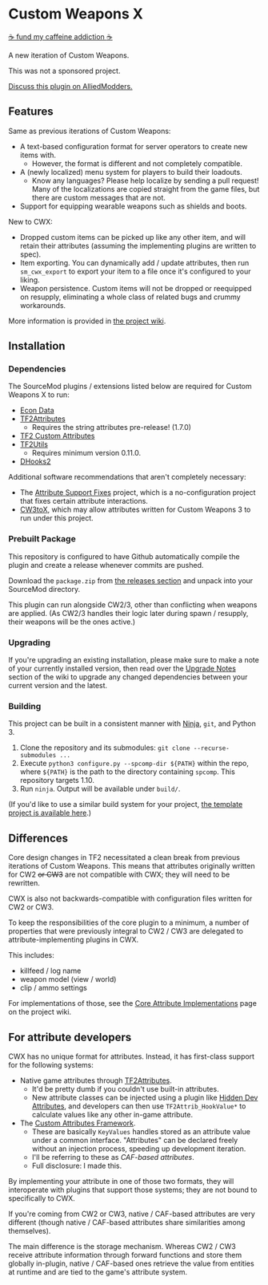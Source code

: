 # Custom Weapons X

[:coffee: fund my caffeine addiction :coffee:](https://buymeacoff.ee/nosoop)

A new iteration of Custom Weapons.

This was not a sponsored project.

[Discuss this plugin on AlliedModders.](https://forums.alliedmods.net/showthread.php?t=331273)

## Features

Same as previous iterations of Custom Weapons:

- A text-based configuration format for server operators to create new items with.
  - However, the format is different and not completely compatible.
- A (newly localized) menu system for players to build their loadouts.
  - Know any languages?  Please help localize by sending a pull request!  Many of the
  localizations are copied straight from the game files, but there are custom messages that are
  not.
- Support for equipping wearable weapons such as shields and boots.

New to CWX:

- Dropped custom items can be picked up like any other item, and will retain their attributes
(assuming the implementing plugins are written to spec).
- Item exporting.  You can dynamically add / update attributes, then run `sm_cwx_export` to
export your item to a file once it's configured to your liking.
- Weapon persistence.  Custom items will not be dropped or reequipped on resupply, eliminating
a whole class of related bugs and crummy workarounds.

More information is provided in [the project wiki][].

[the project wiki]: https://github.com/nosoop/SM-TFCustomWeaponsX/wiki

## Installation

### Dependencies

The SourceMod plugins / extensions listed below are required for Custom Weapons X to run:

- [Econ Data](https://github.com/nosoop/SM-TFEconData)
- [TF2Attributes](https://github.com/nosoop/tf2attributes)
  - Requires the string attributes pre-release!  (1.7.0)
- [TF2 Custom Attributes](https://github.com/nosoop/SM-TFCustAttr)
- [TF2Utils](https://github.com/nosoop/SM-TFUtils)
  - Requires minimum version 0.11.0.
- [DHooks2](https://github.com/peace-maker/DHooks2)

Additional software recommendations that aren't completely necessary:

- The [Attribute Support Fixes][] project, which is a no-configuration project that fixes
  certain attribute interactions.
- [CW3toX][], which may allow attributes written for Custom Weapons 3 to run under this project.

[Attribute Support Fixes]: https://github.com/nosoop/SM-TFAttributeSupport
[CW3toX]: https://github.com/nosoop/SM-TFCW3toX

### Prebuilt Package

This repository is configured to have Github automatically compile the plugin and create a
release whenever commits are pushed.

Download the `package.zip` from [the releases section][] and unpack into your SourceMod
directory.

This plugin can run alongside CW2/3, other than conflicting when weapons are applied.  (As CW2/3
handles their logic later during spawn / resupply, their weapons will be the ones active.)

[the releases section]: https://github.com/nosoop/SM-TFCustomWeaponsX/releases

### Upgrading

If you're upgrading an existing installation, please make sure to make a note of your currently
installed version, then read over the [Upgrade Notes][] section of the wiki to upgrade any
changed dependencies between your current version and the latest.

[Upgrade Notes]: https://github.com/nosoop/SM-TFCustomWeaponsX/wiki/Upgrade-Notes

### Building

This project can be built in a consistent manner with [Ninja](https://ninja-build.org/), `git`,
and Python 3.

1.  Clone the repository and its submodules: `git clone --recurse-submodules ...`
2.  Execute `python3 configure.py --spcomp-dir ${PATH}` within the repo, where `${PATH}` is the
path to the directory containing `spcomp`.  This repository targets 1.10.
3.  Run `ninja`.  Output will be available under `build/`.

(If you'd like to use a similar build system for your project,
[the template project is available here][ninjatemplate].)

[ninjatemplate]: https://github.com/nosoop/NinjaBuild-SMPlugin

## Differences

Core design changes in TF2 necessitated a clean break from previous iterations of
Custom Weapons.  This means that attributes originally written for CW2 ~~or CW3~~ are not
compatible with CWX; they will need to be rewritten.

CWX is also not backwards-compatible with configuration files written for CW2 or CW3.

To keep the responsibilities of the core plugin to a minimum, a number of properties that were
previously integral to CW2 / CW3 are delegated to attribute-implementing plugins in CWX.

This includes:

- killfeed / log name
- weapon model (view / world)
- clip / ammo settings

For implementations of those, see the [Core Attribute Implementations][] page on the project
wiki.

[Core Attribute Implementations]: https://github.com/nosoop/SM-TFCustomWeaponsX/wiki/Core-Attribute-Implementations

## For attribute developers

CWX has no unique format for attributes.  Instead, it has first-class support for the following
systems:

- Native game attributes through [TF2Attributes][].
  - It'd be pretty dumb if you couldn't use built-in attributes.
  - New attribute classes can be injected using a plugin like [Hidden Dev Attributes][], and
  developers can then use `TF2Attrib_HookValue*` to calculate values like any other in-game
  attribute.
- The [Custom Attributes Framework][].
  - These are basically `KeyValues` handles stored as an attribute value under a common
  interface.  "Attributes" can be declared freely without an injection process, speeding up
  development iteration.
  - I'll be referring to these as *CAF-based attributes*.
  - Full disclosure:  I made this.

By implementing your attribute in one of those two formats, they will interoperate with plugins
that support those systems; they are not bound to specifically to CWX.

If you're coming from CW2 or CW3, native / CAF-based attributes are very different (though
native / CAF-based attributes share similarities among themselves).

The main difference is the storage mechanism.  Whereas CW2 / CW3 receive attribute information
through forward functions and store them globally in-plugin, native / CAF-based ones retrieve
the value from entities at runtime and are tied to the game's attribute system.

[TF2Attributes]: https://github.com/nosoop/tf2attributes
[Hidden Dev Attributes]: https://forums.alliedmods.net/showthread.php?t=326853
[Custom Attributes Framework]: https://github.com/nosoop/SM-TFCustAttr
